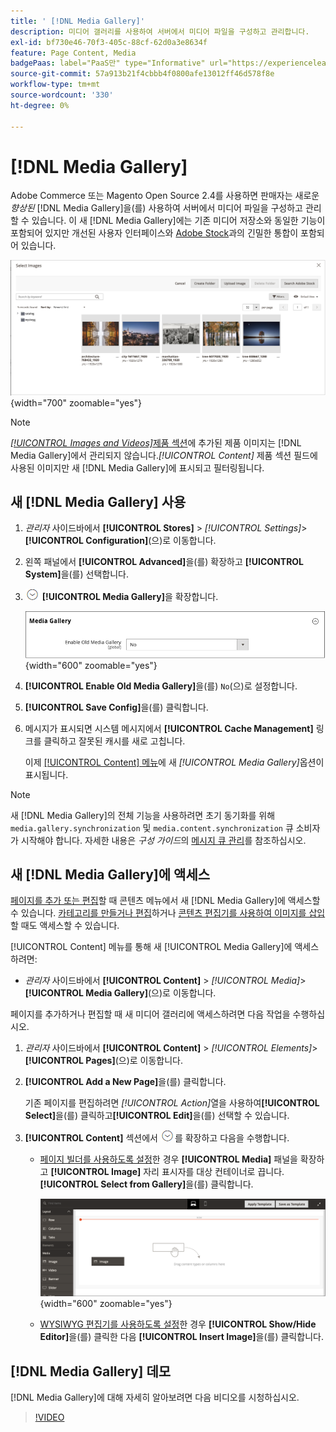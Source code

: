```yaml
---
title: ' [!DNL Media Gallery]'
description: 미디어 갤러리를 사용하여 서버에서 미디어 파일을 구성하고 관리합니다.
exl-id: bf730e46-70f3-405c-88cf-62d0a3e8634f
feature: Page Content, Media
badgePaas: label="PaaS만" type="Informative" url="https://experienceleague.adobe.com/ko/docs/commerce/user-guides/product-solutions" tooltip="Adobe Commerce 온 클라우드 프로젝트(Adobe 관리 PaaS 인프라) 및 온프레미스 프로젝트에만 적용됩니다."
source-git-commit: 57a913b21f4cbbb4f0800afe13012ff46d578f8e
workflow-type: tm+mt
source-wordcount: '330'
ht-degree: 0%

---
```


# [!DNL Media Gallery]

Adobe Commerce 또는 Magento Open Source 2.4를 사용하면 판매자는 새로운 _향상된_ [!DNL Media Gallery]을(를) 사용하여 서버에서 미디어 파일을 구성하고 관리할 수 있습니다. 이 새 [!DNL Media Gallery]에는 기존 미디어 저장소와 동일한 기능이 포함되어 있지만 개선된 사용자 인터페이스와 [Adobe Stock][adobe-stock]과의 긴밀한 통합이 포함되어 있습니다.

![미디어 갤러리 격자에 표시된 이미지](./assets/media-gallery-grid.png){width="700" zoomable="yes"}

>[!NOTE]
>
>[_[!UICONTROL Images and Videos]_&#x200B;제품 섹션](../catalog/product-image.md#upload-an-image)에 추가된 제품 이미지는 [!DNL Media Gallery]에서 관리되지 않습니다._[!UICONTROL Content]_ 제품 섹션 필드에 사용된 이미지만 새 [!DNL Media Gallery]에 표시되고 필터링됩니다.

## 새 [!DNL Media Gallery] 사용

1. _관리자_ 사이드바에서 **[!UICONTROL Stores]** > _[!UICONTROL Settings]_>**[!UICONTROL Configuration]**(으)로 이동합니다.

1. 왼쪽 패널에서 **[!UICONTROL Advanced]**&#x200B;을(를) 확장하고 **[!UICONTROL System]**&#x200B;을(를) 선택합니다.

1. ![확장 선택기](../assets/icon-display-expand.png) **[!UICONTROL Media Gallery]**&#x200B;을 확장합니다.

   ![고급 구성 - [!DNL Media Gallery]](./assets/system-media-gallery.png){width="600" zoomable="yes"}

1. **[!UICONTROL Enable Old Media Gallery]**&#x200B;을(를) `No`(으)로 설정합니다.

1. **[!UICONTROL Save Config]**&#x200B;을(를) 클릭합니다.

1. 메시지가 표시되면 시스템 메시지에서 **[!UICONTROL Cache Management]** 링크를 클릭하고 잘못된 캐시를 새로 고칩니다.

   이제 [[!UICONTROL Content] 메뉴](/help/content-design/content-menu.md)에 새 _[!UICONTROL Media Gallery]_&#x200B;옵션이 표시됩니다.

>[!NOTE]
>
>새 [!DNL Media Gallery]의 전체 기능을 사용하려면 초기 동기화를 위해 `media.gallery.synchronization` 및 `media.content.synchronization` 큐 소비자가 시작해야 합니다. 자세한 내용은 _구성 가이드_&#x200B;의 [메시지 큐 관리](https://experienceleague.adobe.com/docs/commerce-operations/configuration-guide/message-queues/manage-message-queues.html?lang=ko)를 참조하십시오.

## 새 [!DNL Media Gallery]에 액세스

[페이지를 추가 또는 편집](/help/content-design/page-add.md)할 때 콘텐츠 메뉴에서 새 [!DNL Media Gallery]에 액세스할 수 있습니다. [카테고리를 만들거나 편집](/help/catalog/category-create.md)하거나 [콘텐츠 편집기를 사용하여 이미지를 삽입](/help/content-design/editor-insert-image.md)할 때도 액세스할 수 있습니다.

[!UICONTROL Content] 메뉴를 통해 새 [!UICONTROL Media Gallery]에 액세스하려면:

- _관리자_ 사이드바에서 **[!UICONTROL Content]** > _[!UICONTROL Media]_>**[!UICONTROL Media Gallery]**(으)로 이동합니다.

페이지를 추가하거나 편집할 때 새 미디어 갤러리에 액세스하려면 다음 작업을 수행하십시오.

1. _관리자_ 사이드바에서 **[!UICONTROL Content]** > _[!UICONTROL Elements]_>**[!UICONTROL Pages]**(으)로 이동합니다.

1. **[!UICONTROL Add a New Page]**&#x200B;을(를) 클릭합니다.

   기존 페이지를 편집하려면 _[!UICONTROL Action]_&#x200B;열을 사용하여&#x200B;**[!UICONTROL Select]**&#x200B;을(를) 클릭하고&#x200B;**[!UICONTROL Edit]**&#x200B;을(를) 선택할 수 있습니다.

1. **[!UICONTROL Content]** 섹션에서 ![확장 선택기](../assets/icon-display-expand.png)를 확장하고 다음을 수행합니다.

   - [페이지 빌더를 사용하도록 설정](../page-builder/setup.md)한 경우 **[!UICONTROL Media]** 패널을 확장하고 **[!UICONTROL Image]** 자리 표시자를 대상 컨테이너로 끕니다. **[!UICONTROL Select from Gallery]**&#x200B;을(를) 클릭합니다.

     ![이미지를 스테이지로 드래그](./assets/pb-media-image-drag.png){width="600" zoomable="yes"}

   - [WYSIWYG 편집기를 사용하도록 설정](/help/content-design/editor.md)한 경우 **[!UICONTROL Show/Hide Editor]**&#x200B;을(를) 클릭한 다음 **[!UICONTROL Insert Image]**&#x200B;을(를) 클릭합니다.

## [!DNL Media Gallery] 데모

[!DNL Media Gallery]에 대해 자세히 알아보려면 다음 비디오를 시청하십시오.

>[!VIDEO](https://video.tv.adobe.com/v/3411047?quality=12&learn=on&captions=kor)

[adobe-stock]: https://stock.adobe.com

